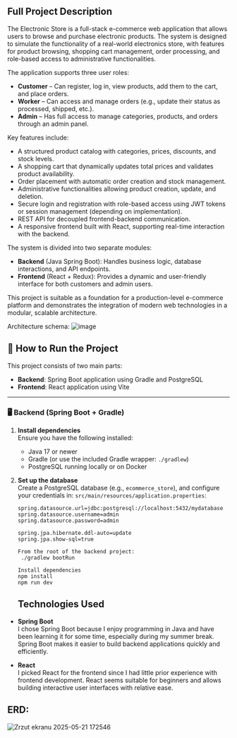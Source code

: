 ## Full Project Description

The Electronic Store is a full-stack e-commerce web application that allows users to browse and purchase electronic products. The system is designed to simulate the functionality of a real-world electronics store, with features for product browsing, shopping cart management, order processing, and role-based access to administrative functionalities.

The application supports three user roles:
- **Customer** – Can register, log in, view products, add them to the cart, and place orders.
- **Worker** – Can access and manage orders (e.g., update their status as processed, shipped, etc.).
- **Admin** – Has full access to manage categories, products, and orders through an admin panel.

Key features include:
- A structured product catalog with categories, prices, discounts, and stock levels.
- A shopping cart that dynamically updates total prices and validates product availability.
- Order placement with automatic order creation and stock management.
- Administrative functionalities allowing product creation, update, and deletion.
- Secure login and registration with role-based access using JWT tokens or session management (depending on implementation).
- REST API for decoupled frontend-backend communication.
- A responsive frontend built with React, supporting real-time interaction with the backend.

The system is divided into two separate modules:
- **Backend** (Java Spring Boot): Handles business logic, database interactions, and API endpoints.
- **Frontend** (React + Redux): Provides a dynamic and user-friendly interface for both customers and admin users.

This project is suitable as a foundation for a production-level e-commerce platform and demonstrates the integration of modern web technologies in a modular, scalable architecture.

Architecture schema:
![image](https://github.com/user-attachments/assets/48ab2a4e-13e7-4455-a6e9-98775885f411)

## 🚀 How to Run the Project

This project consists of two main parts:
- **Backend**: Spring Boot application using Gradle and PostgreSQL
- **Frontend**: React application using Vite

---

### 🖥️ Backend (Spring Boot + Gradle)

1. **Install dependencies**  
   Ensure you have the following installed:
   - Java 17 or newer
   - Gradle (or use the included Gradle wrapper: `./gradlew`)
   - PostgreSQL running locally or on Docker

2. **Set up the database**  
   Create a PostgreSQL database (e.g., `ecommerce_store`), and configure your credentials in:
   `src/main/resources/application.properties`:
   ```properties
   spring.datasource.url=jdbc:postgresql://localhost:5432/mydatabase
   spring.datasource.username=admin
   spring.datasource.password=admin

   spring.jpa.hibernate.ddl-auto=update
   spring.jpa.show-sql=true

   From the root of the backend project:
    ./gradlew bootRun

   Install dependencies
   npm install
   npm run dev
   ```
   ## Technologies Used

- **Spring Boot**  
  I chose Spring Boot because I enjoy programming in Java and have been learning it for some time, especially during my summer break. Spring Boot makes it easier to build backend applications quickly and    efficiently.

- **React**  
  I picked React for the frontend since I had little prior experience with frontend development. React seems suitable for beginners and allows building interactive user interfaces with relative ease.

## ERD:
![Zrzut ekranu 2025-05-21 172546](https://github.com/user-attachments/assets/6c4d278f-458c-4cee-b850-92b4a80bc417)





